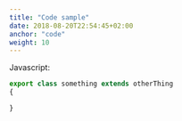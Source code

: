 ```yaml
---
title: "Code sample"
date: 2018-08-20T22:54:45+02:00
anchor: "code"
weight: 10
---
```


Javascript:

```javascript
export class something extends otherThing
{

}
```
